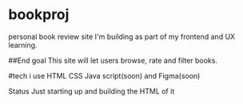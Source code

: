 # bookproj

personal book review site I'm building as part of my frontend and UX learning.

##End goal
This site will let users browse, rate and filter books.

#tech i use
HTML
CSS
Java script(soon) and Figma(soon)

Status
Just starting up and building the HTML of it
